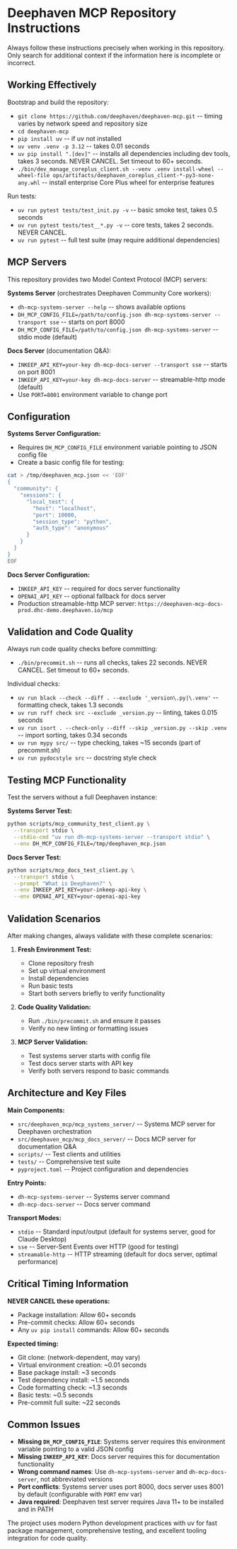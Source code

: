 # Deephaven MCP Repository Instructions

Always follow these instructions precisely when working in this repository. Only search for additional context if the information here is incomplete or incorrect.

## Working Effectively

Bootstrap and build the repository:
- `git clone https://github.com/deephaven/deephaven-mcp.git` -- timing varies by network speed and repository size
- `cd deephaven-mcp`
- `pip install uv` -- if uv not installed
- `uv venv .venv -p 3.12` -- takes 0.01 seconds  
- `uv pip install ".[dev]"` -- installs all dependencies including dev tools, takes 3 seconds. NEVER CANCEL. Set timeout to 60+ seconds.
- `./bin/dev_manage_coreplus_client.sh --venv .venv install-wheel --wheel-file ops/artifacts/deephaven_coreplus_client-*-py3-none-any.whl` -- install enterprise Core Plus wheel for enterprise features

Run tests:
- `uv run pytest tests/test_init.py -v` -- basic smoke test, takes 0.5 seconds
- `uv run pytest tests/test__*.py -v` -- core tests, takes 2 seconds. NEVER CANCEL.
- `uv run pytest` -- full test suite (may require additional dependencies)

## MCP Servers

This repository provides two Model Context Protocol (MCP) servers:

**Systems Server** (orchestrates Deephaven Community Core workers):
- `dh-mcp-systems-server --help` -- shows available options
- `DH_MCP_CONFIG_FILE=/path/to/config.json dh-mcp-systems-server --transport sse` -- starts on port 8000
- `DH_MCP_CONFIG_FILE=/path/to/config.json dh-mcp-systems-server` -- stdio mode (default)

**Docs Server** (documentation Q&A):
- `INKEEP_API_KEY=your-key dh-mcp-docs-server --transport sse` -- starts on port 8001 
- `INKEEP_API_KEY=your-key dh-mcp-docs-server` -- streamable-http mode (default)
- Use `PORT=8001` environment variable to change port

## Configuration

**Systems Server Configuration:**
- Requires `DH_MCP_CONFIG_FILE` environment variable pointing to JSON config file
- Create a basic config file for testing:
```bash
cat > /tmp/deephaven_mcp.json << 'EOF'
{
  "community": {
    "sessions": {
      "local_test": {
        "host": "localhost",
        "port": 10000,
        "session_type": "python",
        "auth_type": "anonymous"
      }
    }
  }
}
EOF
```

**Docs Server Configuration:**
- `INKEEP_API_KEY` -- required for docs server functionality
- `OPENAI_API_KEY` -- optional fallback for docs server
- Production streamable-http MCP server: `https://deephaven-mcp-docs-prod.dhc-demo.deephaven.io/mcp`

## Validation and Code Quality

Always run code quality checks before committing:
- `./bin/precommit.sh` -- runs all checks, takes 22 seconds. NEVER CANCEL. Set timeout to 60+ seconds.

Individual checks:
- `uv run black --check --diff . --exclude '_version\.py|\.venv'` -- formatting check, takes 1.3 seconds
- `uv run ruff check src --exclude _version.py` -- linting, takes 0.015 seconds  
- `uv run isort . --check-only --diff --skip _version.py --skip .venv` -- import sorting, takes 0.34 seconds
- `uv run mypy src/` -- type checking, takes ~15 seconds (part of precommit.sh)
- `uv run pydocstyle src` -- docstring style check

## Testing MCP Functionality

Test the servers without a full Deephaven instance:

**Systems Server Test:**
```bash
python scripts/mcp_community_test_client.py \
  --transport stdio \
  --stdio-cmd "uv run dh-mcp-systems-server --transport stdio" \
  --env DH_MCP_CONFIG_FILE=/tmp/deephaven_mcp.json
```

**Docs Server Test:**
```bash
python scripts/mcp_docs_test_client.py \
  --transport stdio \
  --prompt "What is Deephaven?" \
  --env INKEEP_API_KEY=your-inkeep-api-key \
  --env OPENAI_API_KEY=your-openai-api-key
```

## Validation Scenarios

After making changes, always validate with these complete scenarios:

1. **Fresh Environment Test:**
   - Clone repository fresh
   - Set up virtual environment 
   - Install dependencies
   - Run basic tests
   - Start both servers briefly to verify functionality

2. **Code Quality Validation:**
   - Run `./bin/precommit.sh` and ensure it passes
   - Verify no new linting or formatting issues

3. **MCP Server Validation:**
   - Test systems server starts with config file
   - Test docs server starts with API key
   - Verify both servers respond to basic commands

## Architecture and Key Files

**Main Components:**
- `src/deephaven_mcp/mcp_systems_server/` -- Systems MCP server for Deephaven orchestration
- `src/deephaven_mcp/mcp_docs_server/` -- Docs MCP server for documentation Q&A  
- `scripts/` -- Test clients and utilities
- `tests/` -- Comprehensive test suite
- `pyproject.toml` -- Project configuration and dependencies

**Entry Points:**
- `dh-mcp-systems-server` -- Systems server command
- `dh-mcp-docs-server` -- Docs server command

**Transport Modes:**
- `stdio` -- Standard input/output (default for systems server, good for Claude Desktop)
- `sse` -- Server-Sent Events over HTTP (good for testing)  
- `streamable-http` -- HTTP streaming (default for docs server, optimal performance)

## Critical Timing Information

**NEVER CANCEL these operations:**
- Package installation: Allow 60+ seconds
- Pre-commit checks: Allow 60+ seconds  
- Any `uv pip install` commands: Allow 60+ seconds

**Expected timing:**
- Git clone: (network-dependent, may vary)
- Virtual environment creation: ~0.01 seconds
- Base package install: ~3 seconds
- Test dependency install: ~1.5 seconds
- Code formatting check: ~1.3 seconds
- Basic tests: ~0.5 seconds
- Pre-commit full suite: ~22 seconds

## Common Issues

- **Missing `DH_MCP_CONFIG_FILE`**: Systems server requires this environment variable pointing to a valid JSON config
- **Missing `INKEEP_API_KEY`**: Docs server requires this for documentation functionality  
- **Wrong command names**: Use `dh-mcp-systems-server` and `dh-mcp-docs-server`, not abbreviated versions
- **Port conflicts**: Systems server uses port 8000, docs server uses 8001 by default (configurable with `PORT` env var)
- **Java required**: Deephaven test server requires Java 11+ to be installed and in PATH

The project uses modern Python development practices with uv for fast package management, comprehensive testing, and excellent tooling integration for code quality.